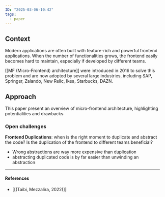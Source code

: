 ```yaml
---
ID: "2025-03-06-10:42"
tags:
  - paper
---
```

## Context

Modern applications are often built with feature-rich and powerful frontend applications. When the number of functionalities grows, the frontend easily becomes hard to maintain, especially if developed by different teams.

[[MF (Micro-Frontend) architecture]] were introduced in 2016 to solve this problem and are now adopted by several large industries, including SAP, Springer, Zalando, New Relic, Ikea, Starbucks, DAZN.

## Approach

This paper present an overview of micro-frontend architecture, highlighting potentialities and drawbacks

### Open challenges

**Frontend Duplications**: when is the right moment to duplicate and abstract the code? Is the duplication of the frontend to different teams beneficial? 
- Wrong abstractions are way more expensive than duplication
- abstracting duplicated code is by far easier than unwinding an abstraction

---
#### References
- [[(Taibi, Mezzalira, 2022)]]